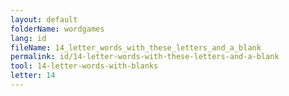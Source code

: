 ```yaml
---
layout: default
folderName: wordgames
lang: id
fileName: 14_letter_words_with_these_letters_and_a_blank
permalink: id/14-letter-words-with-these-letters-and-a-blank
tool: 14-letter-words-with-blanks
letter: 14
---
```

